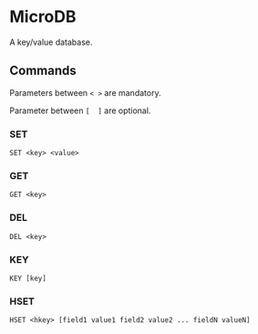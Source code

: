 # MicroDB

A key/value database.

## Commands

Parameters between `< >` are mandatory.

Parameter between `[  ]` are optional.

### SET

`SET <key> <value>`

### GET

`GET <key>`

### DEL

`DEL <key>`

### KEY

`KEY [key]`

### HSET

`HSET <hkey> [field1 value1 field2 value2 ... fieldN valueN]`

